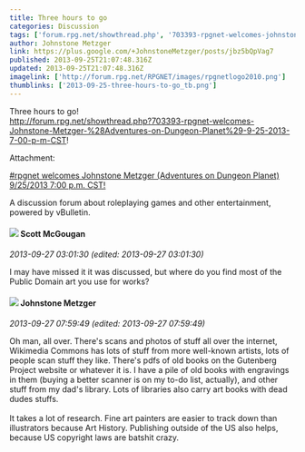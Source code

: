 ```yaml
---
title: Three hours to go
categories: Discussion
tags: ['forum.rpg.net/showthread.php', '703393-rpgnet-welcomes-johnstone-metzger', '28adventures-on-dungeon-planet', '29-9-25-2013-7-00-p-m-cst']
author: Johnstone Metzger
link: https://plus.google.com/+JohnstoneMetzger/posts/jbz5bQpVag7
published: 2013-09-25T21:07:48.316Z
updated: 2013-09-25T21:07:48.316Z
imagelink: ['http://forum.rpg.net/RPGNET/images/rpgnetlogo2010.png']
thumblinks: ['2013-09-25-three-hours-to-go_tb.png']
---
```


Three hours to go!<br /><a href="http://forum.rpg.net/showthread.php?703393-rpgnet-welcomes-Johnstone-Metzger-%28Adventures-on-Dungeon-Planet%29-9-25-2013-7-00-p-m-CST" class="ot-anchor">http://forum.rpg.net/showthread.php?703393-rpgnet-welcomes-Johnstone-Metzger-%28Adventures-on-Dungeon-Planet%29-9-25-2013-7-00-p-m-CST</a>!


Attachment:

<a href='http://forum.rpg.net/showthread.php?703393-rpgnet-welcomes-Johnstone-Metzger-(Adventures-on-Dungeon-Planet)-9-25-2013-7-00-p-m-CST'>#rpgnet welcomes Johnstone Metzger (Adventures on Dungeon Planet) 9/25/2013 7:00 p.m. CST!</a>


A discussion forum about roleplaying games and other entertainment, powered by vBulletin.
<div id='comment z12sgbxjgpv5wrqry04cexzwmyeiyxsgqu40k'>
  <h4><img src='{{site.baseurl}}//images/avatars/101873051689654385715_photo.jpg'> Scott McGougan</h4>
      <p><cite>2013-09-27 03:01:30 (edited: 2013-09-27 03:01:30)</cite></p>
        <p>I may have missed it it was discussed, but where do you find most of the Public Domain art you use for works?</p>
</div>
        

<div id='comment z12sgbxjgpv5wrqry04cexzwmyeiyxsgqu40k'>
  <h4><img src='{{site.baseurl}}//images/avatars/113864117304127544117_photo.jpg'> Johnstone Metzger</h4>
      <p><cite>2013-09-27 07:59:49 (edited: 2013-09-27 07:59:49)</cite></p>
        <p>Oh man, all over. There&#39;s scans and photos of stuff all over the internet, Wikimedia Commons has lots of stuff from more well-known artists, lots of people scan stuff they like. There&#39;s pdfs of old books on the Gutenberg Project website or whatever it is. I have a pile of old books with engravings in them (buying a better scanner is on my to-do list, actually), and other stuff from my dad&#39;s library. Lots of libraries also carry art books with dead dudes stuffs.<br /><br />It takes a lot of research. Fine art painters are easier to track down than illustrators because Art History. Publishing outside of the US also helps, because US copyright laws are batshit crazy.</p>
</div>
        